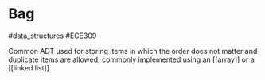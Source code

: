 # Bag
#data_structures #ECE309 

Common ADT used for storing items in which the order does not matter and duplicate items are allowed; commonly implemented using an [[array]] or a [[linked list]].